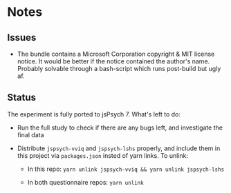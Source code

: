 # Notes

## Issues

- The bundle contains a Microsoft Corporation copyright & MIT license notice. It
  would be better if the notice contained the author's name. Probably solvable
  through a bash-script which runs post-build but ugly af.

## Status

The experiment is fully ported to jsPsych 7. What's left to do:

- Run the full study to check if there are any bugs left, and investigate the
  final data

- Distribute `jspsych-vviq` and `jspsych-lshs` properly, and include them
  in this project via `packages.json` insted of yarn links. To unlink:

  - In this repo: `yarn unlink jspsych-vviq && yarn unlink jspsych-lshs`

  - In both questionnaire repos: `yarn unlink`
